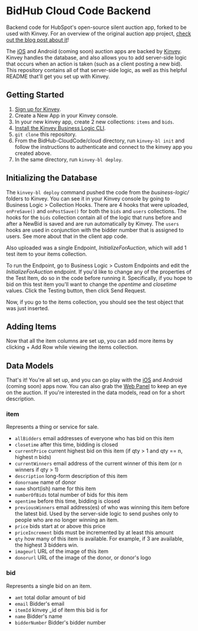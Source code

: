 # BidHub Cloud Code Backend
Backend code for HubSpot's open-source silent auction app, forked to be used with Kinvey. For an overview of the original auction app project, [check out the blog post about it](http://dev.hubspot.com/blog/building-an-auction-app-in-a-weekend)!

The [iOS](https://github.com/ncauldwell/BidHub-iOS/tree/kinvey-backend) and Android (coming soon) auction apps are backed by [Kinvey](https://www.kinvey.com/). Kinvey handles the database, and also allows you to add server-side logic that occurs when an action is taken (such as a client posting a new bid). This repository contains all of that server-side logic, as well as this helpful README that'll get you set up with Kinvey.

## Getting Started

1. [Sign up for Kinvey](https://console.kinvey.com/signup).
2. Create a New App in your Kinvey console.
3. In your new kinvey app, create 2 new collections: `items` and `bids`.
4. [Install the Kinvey Business Logic CLI](https://devcenter.kinvey.com/ios/bl-cli-downloads).
5. `git clone` this repository.
6. From the BidHub-CloudCode/cloud directory, run `kinvey-bl init` and follow the instructions to authenticate and connect to the kinvey app you created above.
7. In the same directory, run `kinvey-bl deploy`.

## Initializing the Database
The `kinvey-bl deploy` command pushed the code from the *business-logic/* folders to Kinvey. You can see it in your Kinvey console by going to Business Logic > Collection Hooks. There are 4 hooks that were uploaded, `onPreSave()` and `onPostSave()` for both the `bids` and `users` collections. The hooks for the `bids` collection contain all of the logic that runs before and after a NewBid is saved and are run automatically by Kinvey. The `users` hooks are used in conjunction with the bidder number that is assigned to users. See more about that in the client app code.

Also uploaded was a single Endpoint, *InitializeForAuction*, which will add 1 test item to your items collection.

To run the Endpoint, go to Business Logic > Custom Endpoints and edit the *InitializeForAuction* endpoint.
If you'd like to change any of the properties of the Test Item, do so in the code before running it. Specifically, if you hope to bid on this test item you'll want to change the *opentime* and *closetime* values.
Click the Testing button, then click Send Request.

Now, if you go to the items collection, you should see the test object that was just inserted.

## Adding Items
Now that all the item columns are set up, you can add more items by clicking + Add Row while viewing the items collection.

## Data Models
That's it! You're all set up, and you can go play with the [iOS](https://github.com/ncauldwell/BidHub-iOS/tree/kinvey-backend) and Android (coming soon) apps now. You can also grab the [Web Panel](https://github.com/ncauldwell/BidHub-WebAdmin/tree/kinvey-backend) to keep an eye on the auction. If you're interested in the data models, read on for a short description.

### item

Represents a thing or service for sale. 

 * `allBidders` email addresses of everyone who has bid on this item
 * `closetime` after this time, bidding is closed
 * `currentPrice` current highest bid on this item (if qty > 1 and qty == n, highest n bids)
 * `currentWinners` email address of the current winner of this item (or n winners if qty > 1)
 * `description` long-form description of this item
 * `donorname` name of donor
 * `name` short(ish) name for this item
 * `numberOfBids` total number of bids for this item
 * `opentime` before this time, bidding is closed
 * `previousWinners` email address(es) of who was winning this item before the latest bid. Used by the server-side logic to send pushes only to people who are no longer winning an item.
 * `price` bids start at or above this price
 * `priceIncrement` bids must be incremented by at least this amount
 * `qty` how many of this item is available. For example, if 3 are available, the highest 3 bidders win.
 * `imageurl` URL of the image of this item
 * `donorurl` URL of the image of the donor, or donor's logo

### bid
Represents a single bid on an item. 

 * `amt` total dollar amount of bid
 * `email` Bidder's email
 * `itemId` kinvey _id of item this bid is for
 * `name` Bidder's name
 * `bidderNumber` Bidder's bidder number
